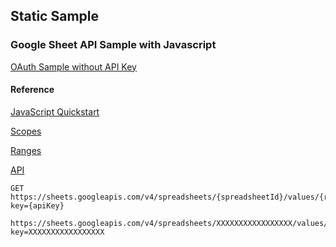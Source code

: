 ## Static Sample

### Google Sheet API Sample with Javascript

[OAuth Sample without API Key](google-sheet-api-sample.html)

#### Reference

[JavaScript Quickstart](https://developers.google.com/sheets/api/quickstart/js)

[Scopes](https://developers.google.com/identity/protocols/oauth2/scopes#sheets)

[Ranges](https://developers.google.com/sheets/api/samples/reading)

[API](https://developers.google.com/sheets/api/reference/rest/v4/spreadsheets.values/get)

```
GET https://sheets.googleapis.com/v4/spreadsheets/{spreadsheetId}/values/{range}?key={apiKey}
```

```
https://sheets.googleapis.com/v4/spreadsheets/XXXXXXXXXXXXXXXXX/values/Sheet1!A1:B1?key=XXXXXXXXXXXXXXXXX
```
